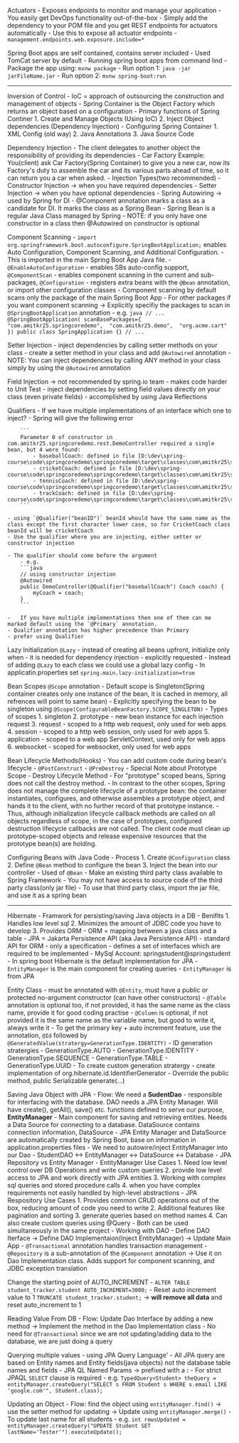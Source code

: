 Actuators
	- Exposes endpoints to monitor and manage your application
	- You easily get DevOps functionality out-of-the-box
	- Simply add the dependency to your POM file and you get REST endpoints for actuators automatically
	- Use this to expose all actuator endpoints
		- `management.endpoints.web.exposure.include=*`

Spring Boot apps are self contained, contains server included
	- Used TomCat server by default
	- Running spring boot apps from command lind
		- Package the app using: `mvnw package`
		- Run option 1: `java -jar jarFileName.jar`
		- Run option 2: `mvnw spring-boot:run`
	

---


Inversion of Control
	- IoC = approach of outsourcing the construction and management of objects
	- Spring Container is the Object Factory which returns an object based on a configuration
	- Primary functions of Spring Continer
		1. Create and Manage Objects (Using IoC)
		2. Inject Object dependencies (Dependency Injection)
	- Configuring Spring Container
		1. XML Config (old way)
		2. Java Annotations 
		3. Java Source Code
		
Dependency Injection
	- The client delegates to another object the responsibility of providing its dependencies
	- Car Factory Example: You(client) ask Car Factory(Spring Container) to give you a new car, now its Factory's duty to assemble the car and its various parts ahead of time, so it can return you a car when asked. 
	- Injection Types(two recommended)
		- Constructor Injection -> when you have required dependencies
		- Setter Injection -> when you have optional dependencies
	- Spring Autowiring -> used by Spring for DI
	- @Component annotation marks a class as a candidate for DI. It marks the class as a Spring Bean
		- Spring Bean is a regular Java Class managed by Spring
	- NOTE: if you only have one constructor in a class then @Autowired on constructor is optional
	
	
Component Scanning 
	- `import org.springframework.boot.autoconfigure.SpringBootApplication;` enables Auto Configuration, Component Scanning, and Additional Configuration. 
	- This is imported in the main Spring Boot App Java file.
	- `@EnableAutoConfiguration` - enables SBs auto-config support, `@ComponentScan` - enables component scanning in the current and sub-packages, `@Configuration` - registers extra beans with the `@Bean` annotation, or import other configuration classes
	- Component scanning by default scans only the package of the main Spring Boot App
		- For other packages if you want component scanning -> Explicitly specifiy the packages to scan in `@SpringBootApplication` annotation
		- e.g. 
			```java
			// ...
			@SpringBootApplication(
				scanBasePackages={
									"com.amitkr25.springcoredemo", 
									"com.amitkr25.demo", 
									"org.acme.cart"
								})
			public class SpringApplication {}
			// ...
			```

Setter Injection
	- inject dependencies by calling setter methods on your class
	- create a setter method in your class and add `@Autowired` annotation
	- NOTE: You can inject dependencies by calling ANY method in your class simply by using the `@Autowired` annotation


Field Injection -> not recommended by spring.io team
	- makes code harder to Unit Test
	- inject dependencies by setting field values directly on your class (even private fields)
		- accomplished by using Java Reflections

Qualifiers
	- If we have multiple implementations of an interface which one to inject?
	- Spring will give the following error

		```
		Parameter 0 of constructor in com.amitkr25.springcoredemo.rest.DemoController required a single bean, but 4 were found:
			- baseballCoach: defined in file [D:\dev\spring-course\code\springcoredemo\springcoredemo\target\classes\com\amitkr25\springcoredemo\common\BaseballCoach.class]
			- cricketCoach: defined in file [D:\dev\spring-course\code\springcoredemo\springcoredemo\target\classes\com\amitkr25\springcoredemo\common\CricketCoach.class]
			- tennisCoach: defined in file [D:\dev\spring-course\code\springcoredemo\springcoredemo\target\classes\com\amitkr25\springcoredemo\common\TennisCoach.class]
			- trackCoach: defined in file [D:\dev\spring-course\code\springcoredemo\springcoredemo\target\classes\com\amitkr25\springcoredemo\common\TrackCoach.class]
		```

	- using `@Qualifier("beanID")` beanId whould have the same name as the class except the first character lower case, so for CricketCoach class beanId will be cricketCoach
	- Use the qualifier where you are injecting, either setter or constructor injection

	- The qualifier should come before the argument
		- e.g.
		```java
		// using constructor injection
	    @Autowired
	    public DemoController(@Qualifier("baseballCoach") Coach coach) {
	        myCoach = coach;
	    }
		```

	- 	If you have multiple implementations then one of them can me marked default using the `@Primary` annotation. 
	- Qualifier annotation has higher precedence than Primary
	- prefer using Qualifier


Lazy Initialization `@Lazy`
	- instead of creating all beans upfront, initialize only when 
		- it is needed for dependency injection
		- explicitly requested
	- Instead of adding `@Lazy` to each class we could use a global lazy config
		- In applicatin.properties set `spring.main.lazy-initialization=true`


Bean Scopes `@Scope` annotation
	- Default scope is Singleton(Spring container creates only one instance of the bean, it is cached in memory, all refrences will point to same bean)
	- Explicitly specifying the bean to be singleton using `@Scope(ConfigurableBeanFactory.SCOPE_SINGLETON)`
	- Types of scopes
		1. singleton
		2. prototype - new bean instance for each injection request
		3. request - scoped to a http web request, only used for web apps
		4. session - scoped to a http web session, only used for web apps
		5. application - scoped to a web app ServletContext, used only for web apps 
		6. websocket - scoped for websocket, only used for web apps

Bean Lifecycle Methods(Hooks)
	- You can add custom code during bean's lifecycle
	- `@PostConstruct`
	- `@PreDestroy`
	- Special Note about Prototype Scope - Destroy Lifecycle Method
		- For "prototype" scoped beans, Spring does not call the destroy method. 
		- In contrast to the other scopes, Spring does not manage the complete lifecycle of a prototype bean: the container instantiates, configures, and otherwise assembles a prototype object, and hands it to the client, with no further record of that prototype instance.
		- Thus, although initialization lifecycle callback methods are called on all objects regardless of scope, in the case of prototypes, configured destruction lifecycle callbacks are not called. The client code must clean up prototype-scoped objects and release expensive resources that the prototype bean(s) are holding.

Configuring Beans with Java Code
	- Process
		1. Create `@Configuration` class
		2. Define `@Bean` method to configure the bean
		3. Inject the bean into our controller
	- Used of `@Bean` 
		- Make an existing third party class available to Spring Framework
		- You may not have access to source code of the third party class(only jar file)
			- To use that third party class, import the jar file, and use it as a spring bean


---


Hibernate
	- Framwork for persisting/saving Java objects in a DB
	- Benifits
		1. Handles low level sql
		2. Minimizes the amount of JDBC code you have to develop
		3. Provides ORM
	- ORM = mapping between a java class and a table
	- JPA = Jakarta Persistence API (aka Java Persistence API)
		- standard API for ORM
		- only a specification
		- defines a set of interfaces which are required to be implemented
	- MySql Account: springstudent@springstudent
	- In spring boot Hibernate is the default implementation for JPA
		- `EntityManager` is the main component for creating queries
		- `EntityManager` is from JPA

Entity Class
	- must be annotated with `@Entity`, must have a public or protected no-argument constructor (can have other constructors)
	- `@Table` annotation is optional too, if not provided, it has the same name as the class name, provide it for good coding practise
	- `@Column` is optional, if not provided it is the same name as the variable name, but good to write it, always write it
	- To get the primary key + auto increment feature, use the annotation, `@Id` followed by `@GeneratedValue(stratergy=GenerationType.IDENTITY)`
	- ID generation stratergies
		- GenerationType.AUTO
		- GenerationType.IDENTITY
		- GenerationType.SEQUENCE
		- GenerationType.TABLE
		- GenerationType.UUID
	- To create custom generation stratergy
		- create implementation of org.hibernate.id.IdentifierGenerator
		- Override the public method, public Serializable generate(...)
		

Saving Java Object with JPA
	- Flow: We need a **SudentDao** - responsible for interfacing with the database. DAO needs a JPA Entity Manager. Will have create(), getAll(), save() etc. functions defined to serve our purpose, **EntityManager** - Main component for saving and retrieving entities. Needs a Data Source for connecting to a database. DataSource contains connection information, DataSource
		- JPA Entity Manager and DataSource are automatically created by Spring Boot, base on information in application.properties files
		- We need to autowire/inject EntityManager into our Dao
	- StudentDAO <-> EntityManager <-> DataSource <-> Database
	- JPA Repository vs Entity Manager
		- EntityManager Use Cases
			1. Need low level control over DB Operations and write custom queries
			2. provide low level access to JPA and work directly with JPA entities
			3. Working with complex sql queries and stored procedure calls
			4. when you have complex requirements not easily handled by high-level abstractions
		- JPA Respository Use Cases
			1. Provides common CRUD operations out of the box, reducing amount of code you need to write
			2. Additional features like pagination and sorting
			3. generate queries based on method names
			4. Can also create custom queries using @Query 
		- Both can be used simultaneously in the same project
	- Working with DAO
		- Define DAO Iterface -> Define DAO Implementaion(Inject EntityManager) -> Update Main App
	- `@Transactional` annotation handles transaction management 
	- `@Repository` is a sub-annotation of the `@Component` annotation -> Use it on Dao Implementation class. Adds support for component scanning, and JDBC exception translation

Change the starting point of AUTO_INCREMENT
	- `ALTER TABLE student_tracker.student AUTO_INCREMENT=3000;`
	- Reset auto increment value to 1 
		`TRUNCATE student_tracker.student;` -> **will remove all data** and reset auto_increment to 1
	

Reading Value From DB
	- Flow: Update Dao Interface by adding a new method -> Implement the method in the Dao Implementation class 
	- No need for `@Transactional` since we are not updating/adding data to the database, we are just doing a query

Querying multiple values
	- using JPA Query Language'
	- All JPA query are based on Entity names and Entity fields(java objects) not the database table names and fields
	- JPA QL Named Params -> prefixed with a **:**
	- For strict JPAQL `SELECT` clause is required
		- e.g. `TypedQuery<Student> theQuery = entityManager.createQuery("SELECT s FROM Student s WHERE s.email LIKE 'google.com'", Student.class);`

Updating an Object
	- Flow: find the object using `entityManager.find()` -> use the setter method for updating -> Update using `entityManager.merge()`
	- To update last name for all students
		- e.g. `int rowsUpdated = entityManager.createQuery("UPDATE Student SET lastName='Tester'").executeUpdate();`